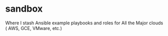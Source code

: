 sandbox
=======

Where I stash Ansible example playbooks and roles for All the Major clouds ( AWS, GCE, VMware, etc.)
